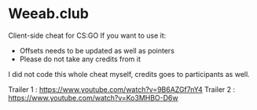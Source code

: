 # Weeab.club

Client-side cheat for CS:GO
If you want to use it:
- Offsets needs to be updated as well as pointers
- Please do not take any credits from it

I did not code this whole cheat myself, credits goes to participants as well.

Trailer 1 : https://www.youtube.com/watch?v=9B6AZGf7nY4 
Trailer 2 : https://www.youtube.com/watch?v=Ko3MHBO-D6w
